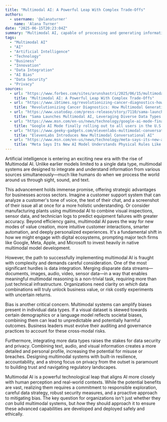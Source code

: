 ```yaml
---
title: "Multimodal AI: A Powerful Leap With Complex Trade-Offs"
authors:
  - username: '@alanaturner'
    name: 'Alana Turner'
date: "2025-06-15T20:23:04Z"
summary: "Multimodal AI, capable of processing and generating information across text, images, audio, and video, is poised to revolutionize business operations and human-AI interaction. However, this powerful leap comes with significant challenges related to data integration, bias, security, and privacy that demand responsible exploration."
tags:
  - "Multimodal AI"
  - "AI"
  - "Artificial Intelligence"
  - "Technology"
  - "Business"
  - "Innovation"
  - "Data Integration"
  - "AI Bias"
  - "Data Security"
  - "Privacy"
sources:
  - url: "https://www.forbes.com/sites/arunshastri/2025/06/15/multimodal-ai-a-powerful-leap-with-complex-trade-offs/"
    title: "Multimodal AI: A Powerful Leap With Complex Trade-Offs"
  - url: "https://www.ibtimes.sg/revolutionizing-cancer-diagnostics-how-multimodal-generative-ai-transforming-precision-oncology-80362"
    title: "Revolutionizing Cancer Diagnostics: How Multimodal Generative AI is Transforming Precision Oncology"
  - url: "https://www.usatoday.com/press-release/story/7110/sama-launches-multimodal-ai-leveraging-diverse-data-types-alongside-human-intelligence-for-next-gen-ai-models/"
    title: "Sama Launches Multimodal AI, Leveraging Diverse Data Types Alongside Human Intelligence for Next-Gen AI Models"
  - url: "https://www.msn.com/en-us/news/technology/google-ai-mode-finally-rolling-out-to-all-users-in-the-us/ar-AA1GEoxQ"
    title: "Google AI Mode finally rolling out to all users in the U.S."
  - url: "https://www.geeky-gadgets.com/elevenlabs-multimodal-conversational-ai/"
    title: "ElevenLabs Introduces New Multimodal Conversational AI"
  - url: "https://www.msn.com/en-us/news/technology/meta-says-its-new-ai-model-understands-physical-rules-like-gravity/ar-AA1Gwc97"
    title: "Meta Says Its New AI Model Understands Physical Rules Like Gravity"
---
```


Artificial intelligence is entering an exciting new era with the rise of Multimodal AI. Unlike earlier models limited to a single data type, multimodal systems are designed to integrate and understand information from various sources simultaneously—much like humans do when we process the world around us through sight, sound, and text.

This advancement holds immense promise, offering strategic advantages for businesses across sectors. Imagine a customer support system that can analyze a customer's tone of voice, the text of their chat, and a screenshot of their issue all at once for a more holistic understanding. Or consider manufacturing plants using multimodal AI to combine visual inspections, sensor data, and technician logs to predict equipment failures with greater accuracy. Beyond efficiency gains, multimodal AI paves the way for new modes of value creation, more intuitive customer interactions, smarter automation, and deeply personalized experiences. It's a fundamental shift in how we might engage with digital ecosystems, prompting major tech firms like Google, Meta, Apple, and Microsoft to invest heavily in native multimodal model development.

However, the path to successfully implementing multimodal AI is fraught with complexity and demands careful consideration. One of the most significant hurdles is data integration. Merging disparate data streams—documents, images, audio, video, sensor data—in a way that enables meaningful multimodal reasoning is a non-trivial task, requiring more than just technical infrastructure. Organizations need clarity on *which* data combinations will truly unlock business value, or risk costly experiments with uncertain returns.

Bias is another critical concern. Multimodal systems can amplify biases present in individual data types. If a visual dataset is skewed towards certain demographics or a language model reflects societal biases, combining them can lead to unpredictable and potentially harmful outcomes. Business leaders must evolve their auditing and governance practices to account for these cross-modal risks.

Furthermore, integrating more data types raises the stakes for data security and privacy. Combining text, audio, and visual information creates a more detailed and personal profile, increasing the potential for misuse or breaches. Designing multimodal systems with built-in resilience, accountability, and a strong focus on privacy from the outset is paramount to building trust and navigating regulatory landscapes.

Multimodal AI is a powerful technological leap that aligns AI more closely with human perception and real-world contexts. While the potential benefits are vast, realizing them requires a commitment to responsible exploration, careful data strategy, robust security measures, and a proactive approach to mitigating bias. The key question for organizations isn't just whether they *can* build multimodal systems, but *how* they should approach it to ensure these advanced capabilities are developed and deployed safely and ethically.
